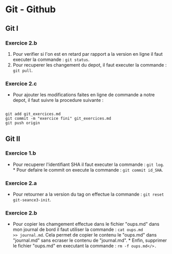 # Git - Github

## Git I

### Exercice 2.b
1. Pour verifier si l'on est en retard par rapport a la version en 
ligne il faut executer la commande : <code>git status</code>. 
2. Pour recuperer les changement du depot, il faut executer la commande 
: <code>git pull</code>.

### Exercice 2.c
* Pour ajouter les modifications faites en ligne de commande a notre 
depot, il faut suivre la procedure suivante :  
<pre><code>
git add git_exercices.md
git commit -m "exercice fini" git_exercices.md
git push origin
</pre></code>

## Git II

### Exercice 1.b
* Pour recuperer l'identifiant SHA il faut executer la commande : <code>git 
log</code>. * Pour defaire le commit on execute la commande : <code>git 
commit id_SHA</code>.

### Exercice 2.a
* Pour retourner a la version du tag on effectue la commande : <code>git 
reset git-seance3-init</code>.

### Exercice 2.b
* Pour copier les chamgement effectue dans le fichier "oups.md" dans mon journal de bord il faut 
 utiliser la commande : <code>cat oups.md >> journal.md</code>. Cela permet de copier le contenu le 
 "oups.md" dans "journal.md" sans ecraser le contenu de "journal.md". * Enfin,
supprimer le fichier "oups.md" en executant la commande : <code>rm -f  oups.md</>.

